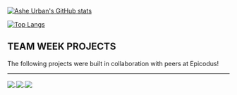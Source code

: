 <!-- <picture>
 <source media="(prefers-color-scheme: dark)" srcset="YOUR-DARKMODE-IMAGE">
 <source media="(prefers-color-scheme: light)" srcset="YOUR-LIGHTMODE-IMAGE">
 <img alt="YOUR-ALT-TEXT" src="YOUR-DEFAULT-IMAGE">
</picture> -->

[![Ashe Urban's GitHub stats](https://github-readme-stats.vercel.app/api?username=asheurban&show_icons=true&theme=calm)](https://github.com/asheurban/github-readme-stats)

[![Top Langs](https://github-readme-stats.vercel.app/api/top-langs/?username=asheurban&layout=compact&theme=calm&hide_progress=true)](https://github.com/asheurban/github-readme-stats)

## TEAM WEEK PROJECTS
The following projects were built in collaboration with peers at Epicodus!
<hr />

<a href="https://github.com/asheurban/watch-out-for-frank">
  <img align="center" src="https://github-readme-stats.vercel.app/api/pin/?username=asheurban&repo=watch-out-for-frank&theme=calm" />
</a>
<a href="https://github.com/asheurban/spacejelly">
  <img align="center" src="https://github-readme-stats.vercel.app/api/pin/?username=asheurban&repo=spacejelly&theme=calm" />
</a>
<a href="https://github.com/asheurban/the-event-handlers">
  <img align="center" src="https://github-readme-stats.vercel.app/api/pin/?username=asheurban&repo=the-event-handlers&theme=calm" />
</a>